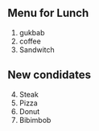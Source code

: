 ## Menu for Lunch

1. gukbab
2. coffee
3. Sandwitch

## New condidates

4. Steak
5. Pizza
6. Donut
7. Bibimbob



